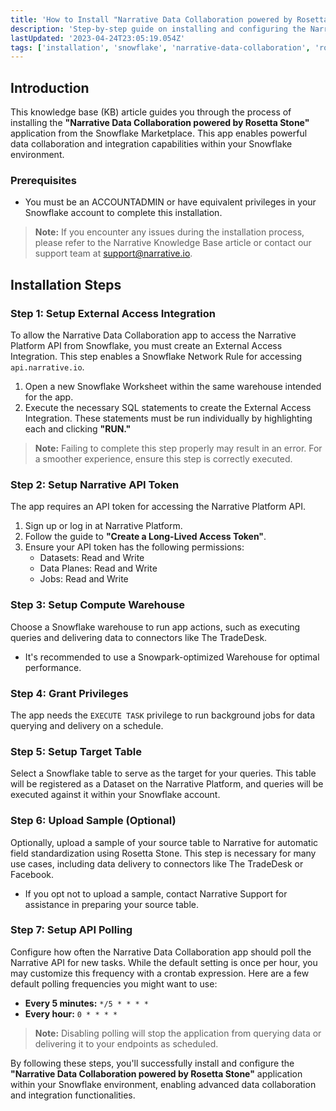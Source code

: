 ```yaml
---
title: 'How to Install "Narrative Data Collaboration powered by Rosetta Stone" in Snowflake Marketplace'
description: 'Step-by-step guide on installing and configuring the Narrative Data Collaboration app in Snowflake for advanced data collaboration and integration functionalities.'
lastUpdated: '2023-04-24T23:05:19.054Z'
tags: ['installation', 'snowflake', 'narrative-data-collaboration', 'rosetta-stone', 'marketplace']
---
```


## Introduction

This knowledge base (KB) article guides you through the process of installing the **"Narrative Data Collaboration powered by Rosetta Stone"** application from the Snowflake Marketplace. This app enables powerful data collaboration and integration capabilities within your Snowflake environment.

### Prerequisites

- You must be an ACCOUNTADMIN or have equivalent privileges in your Snowflake account to complete this installation.

> **Note:** If you encounter any issues during the installation process, please refer to the Narrative Knowledge Base article or contact our support team at support@narrative.io.

## Installation Steps

### Step 1: Setup External Access Integration

To allow the Narrative Data Collaboration app to access the Narrative Platform API from Snowflake, you must create an External Access Integration. This step enables a Snowflake Network Rule for accessing `api.narrative.io`.

1. Open a new Snowflake Worksheet within the same warehouse intended for the app.
2. Execute the necessary SQL statements to create the External Access Integration. These statements must be run individually by highlighting each and clicking **"RUN."**

> **Note:** Failing to complete this step properly may result in an error. For a smoother experience, ensure this step is correctly executed.

### Step 2: Setup Narrative API Token

The app requires an API token for accessing the Narrative Platform API.

1. Sign up or log in at Narrative Platform.
2. Follow the guide to **"Create a Long-Lived Access Token"**.
3. Ensure your API token has the following permissions:
   - Datasets: Read and Write
   - Data Planes: Read and Write
   - Jobs: Read and Write

### Step 3: Setup Compute Warehouse

Choose a Snowflake warehouse to run app actions, such as executing queries and delivering data to connectors like The TradeDesk.

- It's recommended to use a Snowpark-optimized Warehouse for optimal performance.

### Step 4: Grant Privileges

The app needs the `EXECUTE TASK` privilege to run background jobs for data querying and delivery on a schedule.

### Step 5: Setup Target Table

Select a Snowflake table to serve as the target for your queries. This table will be registered as a Dataset on the Narrative Platform, and queries will be executed against it within your Snowflake account.

### Step 6: Upload Sample (Optional)

Optionally, upload a sample of your source table to Narrative for automatic field standardization using Rosetta Stone. This step is necessary for many use cases, including data delivery to connectors like The TradeDesk or Facebook.

- If you opt not to upload a sample, contact Narrative Support for assistance in preparing your source table.

### Step 7: Setup API Polling

Configure how often the Narrative Data Collaboration app should poll the Narrative API for new tasks. While the default setting is once per hour, you may customize this frequency with a crontab expression. Here are a few default polling frequencies you might want to use:

- **Every 5 minutes:** `*/5 * * * *`
- **Every hour:** `0 * * * *`

> **Note:** Disabling polling will stop the application from querying data or delivering it to your endpoints as scheduled.

By following these steps, you'll successfully install and configure the **"Narrative Data Collaboration powered by Rosetta Stone"** application within your Snowflake environment, enabling advanced data collaboration and integration functionalities.
